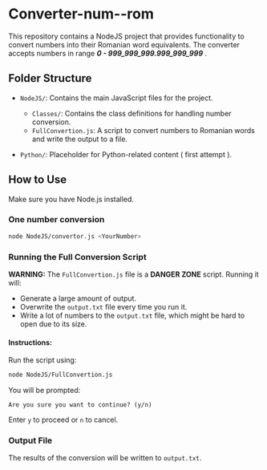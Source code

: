 # Converter-num--rom

This repository contains a NodeJS project that provides functionality to convert numbers into their Romanian word equivalents. The converter accepts numbers in range ***0 - 999_999_999.999_999_999*** .

## Folder Structure

- `NodeJS/`: Contains the main JavaScript files for the project.
    - `Classes/`: Contains the class definitions for handling number conversion.
    - `FullConvertion.js`: A script to convert numbers to Romanian words and write the output to a file.

- `Python/`: Placeholder for Python-related content ( first attempt ).

## How to Use

 Make sure you have Node.js installed.
 
### One number conversion
```bash
node NodeJS/convertor.js <YourNumber>
```
### Running the Full Conversion Script

**WARNING:** 
The `FullConvertion.js` file is a **DANGER ZONE** script. Running it will:

- Generate a large amount of output.
- Overwrite the `output.txt` file every time you run it.
- Write a lot of numbers to the `output.txt` file, which might be hard to open due to its size.

#### Instructions:

 Run the script using:
   ```bash
   node NodeJS/FullConvertion.js
   ```
 You will be prompted:
   ```
   Are you sure you want to continue? (y/n)
   ```
   Enter `y` to proceed or `n` to cancel.

### Output File
The results of the conversion will be written to `output.txt`.
